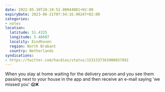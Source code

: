 ```yaml
---
date: 2022-05-30T20:10:52.80044081+02:00
expiryDate: 2023-06-21T07:54:16.90247+02:00
categories:
- notes
location:
  latitude: 51.4325
  longitude: 5.48607
  locality: Eindhoven
  region: North Brabant
  country: Netherlands
syndications:
- https://twitter.com/hacdias/status/1531337363900837891
---
```


When you stay at home waiting for the delivery person and you see them passing next to your house in the app and then receive an e-mail saying 'we missed you' 😱❌
